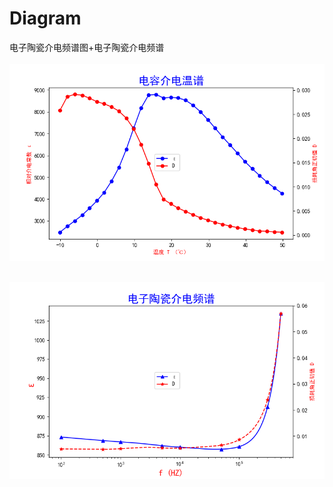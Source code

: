 # Diagram
电子陶瓷介电频谱图+电子陶瓷介电频谱  
  
![photo](./Draw/figure/WP_1.png)  
  

![photo](./Draw/figure/PP_1.png)

